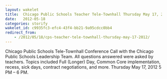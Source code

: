```yaml
---
layout: wakelet
title:  Chicago Public Schools Teacher Tele-Townhall Thursday May 17, 2012
date:   2012-05-18
categories: storify
wakelet_id: c9935fc3-efc4-43f4-bb21-9a95cdcc0bb4
redirect_from:
    - /2012/05/18/cps-teacher-tele-townhall-thursday-may-17-2012/
---
```


Chicago Public Schools Tele-Townhall Conference Call with the Chicago Public Schools Leadership Team. All questions answered were asked by teachers. Topics included Full (Longer) Day, Common Core implementation, recess, sick days, contract negotiations, and more. Thursday May 17, 2012 5 PM – 6 PM.


